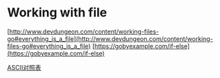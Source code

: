 # Working with file
[http://www.devdungeon.com/content/working-files-go#everything_is_a_file](http://www.devdungeon.com/content/working-files-go#everything_is_a_file)
[https://gobyexample.com/if-else](https://gobyexample.com/if-else)

[ASCII对照表](http://tool.oschina.net/commons?type=4)
